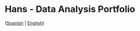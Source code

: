 # Hans - Data Analysis Portfolio 
([Spanish](https://github.com/HansAllTech/Hans_Data_Analysis_Portfolio/blob/main/Proyectos.md#tabla-de-contenido-es--en) | [English](https://github.com/HansAllTech/Hans_Data_Analysis_Portfolio/blob/main/Projects.md#table-of-content-es--en))                 
                                                      
                                                                                                                                                                                             
                                                         
                                                                    
                                      
                         
                        
             
    
            
       
   
 
 
 
